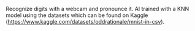 Recognize digits with a webcam and pronounce it. AI trained with a KNN model using the datasets which can be found on Kaggle (https://www.kaggle.com/datasets/oddrationale/mnist-in-csv).
